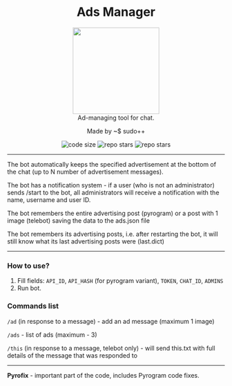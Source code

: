 <div align="center">
    <h1>Ads Manager</h1>
    <img src="https://github.com/user-attachments/assets/9096b677-2089-4aac-918a-b980e607f17b"  width="200" height="200"><br>
    Ad-managing tool for chat.
    <p>Made by <bold>~$ sudo++</bold></p>
    <img alt="code size" src="https://img.shields.io/github/languages/code-size/xnobanonlyzxc/adsmanager?style=for-the-badge">
    <img alt="repo stars" src="https://img.shields.io/github/stars/xnobanonlyzxc/adsmanager?style=for-the-badge">
    <img alt="repo stars" src="https://img.shields.io/github/commit-activity/w/xnobanonlyzxc/adsmanager?style=for-the-badge">
</div>

---
The bot automatically keeps the specified advertisement at the bottom of the chat (up to N number of advertisement messages).

The bot has a notification system - if a user (who is not an administrator) sends /start to the bot, all administrators will receive a notification with the name, username and user ID.

The bot remembers the entire advertising post (pyrogram) or a post with 1 image (telebot) saving the data to the ads.json file

The bot remembers its advertising posts, i.e. after restarting the bot, it will still know what its last advertising posts were (last.dict)

---
### How to use?
1. Fill fields: `API_ID`, `API_HASH` (for pyrogram variant), `TOKEN`, `CHAT_ID`, `ADMINS`
2. Run bot.
### Commands list
`/ad` (in response to a message) - add an ad message (maximum 1 image)

`/ads` - list of ads (maximum - 3)

`/this` (in response to a message, telebot only) - will send this.txt with full details of the message that was responded to

---
**Pyrofix** - important part of the code, includes Pyrogram code fixes.
